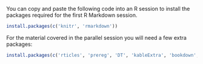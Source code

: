 You can copy and paste the following code into an R session to install the packages 
required for the first R Markdown session.

```r
install.packages(c('knitr', 'rmarkdown'))
```

For the material covered in the parallel session you will need a few extra packages:

```r
install.packages(c('rticles', 'prereg', 'DT', 'kableExtra', 'bookdown', 'dplyr', 'ggplot2'))
```


